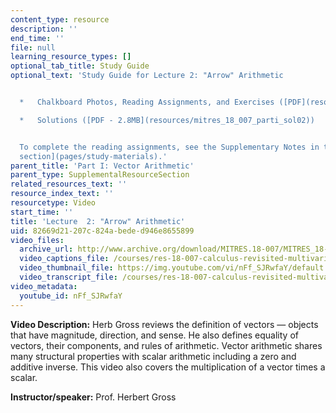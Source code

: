 ```yaml
---
content_type: resource
description: ''
end_time: ''
file: null
learning_resource_types: []
optional_tab_title: Study Guide
optional_text: 'Study Guide for Lecture 2: "Arrow" Arithmetic


  *   Chalkboard Photos, Reading Assignments, and Exercises ([PDF](resources/mitres_18_007_parti_lec02))

  *   Solutions ([PDF - 2.8MB](resources/mitres_18_007_parti_sol02))


  To complete the reading assignments, see the Supplementary Notes in the [Study Materials
  section](pages/study-materials).'
parent_title: 'Part I: Vector Arithmetic'
parent_type: SupplementalResourceSection
related_resources_text: ''
resource_index_text: ''
resourcetype: Video
start_time: ''
title: 'Lecture  2: "Arrow" Arithmetic'
uid: 82669d21-207c-824a-bede-d946e8655899
video_files:
  archive_url: http://www.archive.org/download/MITRES.18-007/MITRES_18-007_Part1_lec2_300k.mp4
  video_captions_file: /courses/res-18-007-calculus-revisited-multivariable-calculus-fall-2011/9ccad2955fd95572a534c803d4d1020e_nFf_SJRwfaY.vtt
  video_thumbnail_file: https://img.youtube.com/vi/nFf_SJRwfaY/default.jpg
  video_transcript_file: /courses/res-18-007-calculus-revisited-multivariable-calculus-fall-2011/c97caaa534bdc18e10a1394693507209_nFf_SJRwfaY.pdf
video_metadata:
  youtube_id: nFf_SJRwfaY
---
```


**Video Description:** Herb Gross reviews the definition of vectors — objects that have magnitude, direction, and sense. He also defines equality of vectors, their components, and rules of arithmetic. Vector arithmetic shares many structural properties with scalar arithmetic including a zero and additive inverse. This video also covers the multiplication of a vector times a scalar.

**Instructor/speaker:** Prof. Herbert Gross
